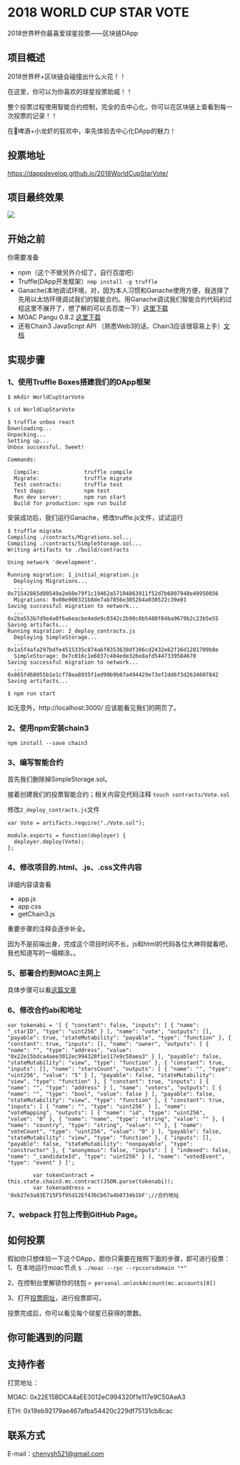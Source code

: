 # 2018 WORLD CUP STAR VOTE
2018世界杯你最喜爱球星投票——区块链DApp

## 项目概述
2018世界杯+区块链会碰撞出什么火花！！

在这里，你可以为你喜欢的球星投票助威！！

整个投票过程使用智能合约控制，完全的去中心化，你可以在区块链上查看到每一次投票的记录！！

在🍺啤酒+小龙虾的狂欢中，率先体验去中心化DApp的魅力！

## 投票地址
https://dappdevelop.github.io/2018WorldCupStarVote/

## 项目最终效果

![](./Snip20180708_2.png)

## 开始之前

你需要准备

* npm（这个不做另外介绍了，自行百度吧）
* Truffle(DApp开发框架）`nmp install -g truffle`
* Ganache(本地调试环境，对，因为本人习惯和Ganache使用方便，我选择了先用以太坊环境调试我们的智能合约。用Ganache调试我们智能合约代码的过程这里不展开了，想了解的可以去百度一下）[这里下载](https://truffleframework.com/ganache)
* MOAC Pangu 0.8.2 [这里下载](https://github.com/MOACChain/moac-core/releases)
* 还有Chain3 JavaScript API （熟悉Web3的话，Chain3应该很容易上手）[文档](https://github.com/MOACChain/chain3/blob/master/Chain3.md)

## 实现步骤

### 1、使用Truffle Boxes搭建我们的DApp框架

```
$ mkdir WorldCupStarVote

$ cd WorldCupStarVote

$ truffle unbox react
Downloading...
Unpacking...
Setting up...
Unbox successful. Sweet!

Commands:

  Compile:              truffle compile
  Migrate:              truffle migrate
  Test contracts:       truffle test
  Test dapp:            npm test
  Run dev server:       npm run start
  Build for production: npm run build

```

安装成功后，我们运行Ganache，修改truffle.js文件，试试运行

```
$ truffle migrate
Compiling ./contracts/Migrations.sol...
Compiling ./contracts/SimpleStorage.sol...
Writing artifacts to ./build/contracts

Using network 'development'.

Running migration: 1_initial_migration.js
  Deploying Migrations...
  ... 0x71542865d80549a2e60e79f1c19462a57104863911f52d7b6807948e49950856
  Migrations: 0x08e900321b8de7ab7856e3052b4a030522c39e01
Saving successful migration to network...
  ... 0x2ba553b7d9e4a0f6a6eacbe4ede9c0342c2b98c0b5480f84ba9679b2c23b5e55
Saving artifacts...
Running migration: 2_deploy_contracts.js
  Deploying SimpleStorage...
  ... 0x1a5f4afa297bdfe4515335c874a6f0353638df386cd2432e62f16d1281709b8e
  SimpleStorage: 0x7c016c1e6037c404ede326e8afd5447339584670
Saving successful migration to network...
  ... 0x865fd68055b1e1cf78ea8935f1ed99b9b07a494429e73ef2dd6f3d2634607842
Saving artifacts...

$ npm run start
```

如无意外，http://localhost:3000/ 应该能看见我们的网页了。

### 2、使用npm安装chain3

```
npm install --save chain3
```

### 3、编写智能合约
首先我们删除掉SimpleStorage.sol。

接着创建我们的投票智能合约；相关内容见代码注释 `touch contracts/Vote.sol`

修改`2_deploy_contracts.js`文件

```
var Vote = artifacts.require("./Vote.sol");

module.exports = function(deployer) {
  deployer.deploy(Vote);
};

```

### 4、修改项目的.html、.js、.css文件内容
详细内容请查看

* app.js
* app.css
* getChain3.js

重要步骤的注释会逐步补全。

因为不是前端出身，完成这个项目时间不长，js和html的代码各位大神将就看吧，我也知道写的一塌糊涂。。


### 5、部署合约到MOAC主网上

具体步骤可以看[这篇文章](https://mp.weixin.qq.com/s/e8LRSaEsVaLgwAJgLW4wPg)


### 6、修改合约abi和地址

```
var tokenabi = '[ { "constant": false, "inputs": [ { "name": "_starID", "type": "uint256" } ], "name": "vote", "outputs": [], "payable": true, "stateMutability": "payable", "type": "function" }, { "constant": true, "inputs": [], "name": "owner", "outputs": [ { "name": "", "type": "address", "value": "0x22e15bdca4aee3012ec994320f1e117e9c50aea3" } ], "payable": false, "stateMutability": "view", "type": "function" }, { "constant": true, "inputs": [], "name": "starsCount", "outputs": [ { "name": "", "type": "uint256", "value": "5" } ], "payable": false, "stateMutability": "view", "type": "function" }, { "constant": true, "inputs": [ { "name": "", "type": "address" } ], "name": "voters", "outputs": [ { "name": "", "type": "bool", "value": false } ], "payable": false, "stateMutability": "view", "type": "function" }, { "constant": true, "inputs": [ { "name": "", "type": "uint256" } ], "name": "voteMapping", "outputs": [ { "name": "id", "type": "uint256", "value": "0" }, { "name": "name", "type": "string", "value": "" }, { "name": "country", "type": "string", "value": "" }, { "name": "voteCount", "type": "uint256", "value": "0" } ], "payable": false, "stateMutability": "view", "type": "function" }, { "inputs": [], "payable": false, "stateMutability": "nonpayable", "type": "constructor" }, { "anonymous": false, "inputs": [ { "indexed": false, "name": "_candidateId", "type": "uint256" } ], "name": "votedEvent", "type": "event" } ]';

        var tokenContract = this.state.chain3.mc.contract(JSON.parse(tokenabi));
        var tokenaddress = '0xb27e3a83E715F5f95d12Ef436Cb67a4b0734b1bF';//合约地址
```

### 7、webpack 打包上传到GitHub Page。


## 如何投票
假如你只想体验一下这个DApp，那你只需要在按照下面的步骤，即可进行投票：
1、在本地运行moac节点 `$ ./moac --rpc --rpccorsdomain "*"`

2、在控制台里解锁你的钱包 `> personal.unlockAccount(mc.accounts[0])`

3、打开[投票网址](https://dappdevelop.github.io/2018WorldCupStarVote/)，进行投票即可。

投票完成后，你可以看见每个球星已获得的票数。

## 你可能遇到的问题

## 支持作者

打赏地址：

MOAC: 0x22E15BDCA4aEE3012eC994320f1e117e9C50AeA3

ETH: 0x19eb92179ae467afba54420c229df75131cb8cac

## 联系方式

E-mail：chenysh521@gmail.com





